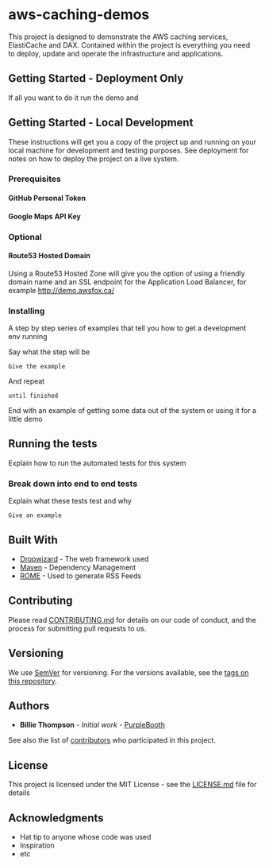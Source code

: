 # aws-caching-demos

This project is designed to demonstrate the AWS caching services, ElastiCache and DAX.
Contained within the project is everything you need to deploy, update and operate the infrastructure and applications.

## Getting Started - Deployment Only
If all you want to do it run the demo and

## Getting Started - Local Development

These instructions will get you a copy of the project up and running on your local machine for development and testing purposes. See deployment for notes on how to deploy the project on a live system.

### Prerequisites

#### GitHub Personal Token
#### Google Maps API Key
### Optional 
#### Route53 Hosted Domain

Using a Route53 Hosted Zone will give you the option of using a friendly domain name and an SSL endpoint for the Application Load Balancer, for example <a href="http://demo.awsfox.ca/" target="_blank">http://demo.awsfox.ca/</a>

### Installing

A step by step series of examples that tell you how to get a development env running

Say what the step will be

```
Give the example
```

And repeat

```
until finished
```

End with an example of getting some data out of the system or using it for a little demo

## Running the tests

Explain how to run the automated tests for this system

### Break down into end to end tests

Explain what these tests test and why

```
Give an example
```

## Built With

* [Dropwizard](http://www.dropwizard.io/1.0.2/docs/) - The web framework used
* [Maven](https://maven.apache.org/) - Dependency Management
* [ROME](https://rometools.github.io/rome/) - Used to generate RSS Feeds

## Contributing

Please read [CONTRIBUTING.md](https://gist.github.com/PurpleBooth/b24679402957c63ec426) for details on our code of conduct, and the process for submitting pull requests to us.

## Versioning

We use [SemVer](http://semver.org/) for versioning. For the versions available, see the [tags on this repository](https://github.com/your/project/tags). 

## Authors

* **Billie Thompson** - *Initial work* - [PurpleBooth](https://github.com/PurpleBooth)

See also the list of [contributors](https://github.com/your/project/contributors) who participated in this project.

## License

This project is licensed under the MIT License - see the [LICENSE.md](LICENSE.md) file for details

## Acknowledgments

* Hat tip to anyone whose code was used
* Inspiration
* etc
